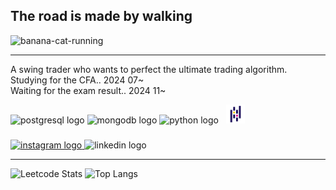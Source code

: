 
<h2 align="left">The road is made by walking</h2>

![banana-cat-running](https://github.com/kokoavailable/kokoavailable/assets/165033012/06cf2180-072e-4235-ab6f-f77e3fde0cc6)

---
A swing trader who wants to perfect the ultimate trading algorithm.
<br>
Studying for the CFA.. 2024 07~
<br>
Waiting for the exam result.. 2024 11~

<link rel="stylesheet" type='text/css' href="https://cdn.jsdelivr.net/gh/devicons/devicon@latest/devicon.min.css" />
          
<div align="left">
  <img src="https://cdn.jsdelivr.net/gh/devicons/devicon/icons/postgresql/postgresql-original.svg" height="30" alt="postgresql logo" />
  <img src="https://cdn.jsdelivr.net/gh/devicons/devicon/icons/mongodb/mongodb-original.svg" height="30" alt="mongodb logo" />
  <img src="https://cdn.jsdelivr.net/gh/devicons/devicon/icons/python/python-original.svg" height="30" alt="python logo"  />
&nbsp;
  <img src="https://raw.githubusercontent.com/kokoavailable/kokoavailable/main/image_with_white_bg.png" height="30" alt="pandas logo with white background"/>
          
          
          
  <img width="12" />
</div>

###
<div align="left">
  <a href="https://www.instagram.com/monsangter_invest" target="_blank">
  <img src="https://img.shields.io/static/v1?message=Instagram&logo=instagram&label=&color=E4405F&logoColor=white&labelColor=&style=for-the-badge" height="35" alt="instagram logo"  />
  </a>
  <img src="https://img.shields.io/static/v1?message=LinkedIn&logo=linkedin&label=&color=0077B5&logoColor=white&labelColor=&style=for-the-badge" height="35" alt="linkedin logo"  />
</div>

---
<img src="https://leetcard.jacoblin.cool/PaulBae?theme=dark&font=Pacifico%20Brush&ext=activity" alt="Leetcode Stats" width="400">
<img src="https://github-readme-stats.vercel.app/api/top-langs/?username=kokoavailable&layout=compact" alt="Top Langs" width="400">

